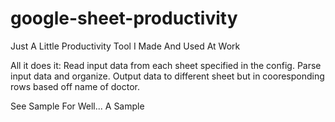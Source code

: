 # google-sheet-productivity
Just A Little Productivity Tool I Made And Used At Work

All it does it:
  Read input data from each sheet specified in the config.
  Parse input data and organize.
  Output data to different sheet but in cooresponding rows based off name of doctor.
  
See Sample For Well... A Sample
  
